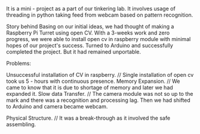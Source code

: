 It is a mini - project as a part of our tinkering lab. It involves usage of threading in python taking feed from webcam based on pattern recognition.

Story behind Basing on our initial ideas, we had thought of making a Raspberry Pi Turret using open CV. With a 3-weeks work and zero progress, we were able to install open cv in raspberry module with minimal hopes of our project's success. Turned to Arduino and successfully completed the project. But it had remained unportable.

Problems:

Unsuccessful installation of CV in raspberry. // Single installation of open cv took us 5 - hours with continuous presence. Memory Expansion. // We came to know that it is due to shortage of memory and later we had expanded it. Slow data Transfer. // The camera module was not so up to the mark and there was a recognition and processing lag. Then we had shifted to Arduino and camera became webcam.

Physical Structure. // It was a break-through as it involved the safe assembling.
